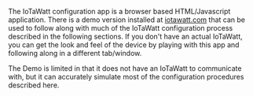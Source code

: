 The IoTaWatt configuration app is a browser based HTML/Javascript application. There is a demo version installed at [iotawatt.com](http://iotawatt.com/) that can be used to follow along with much of the IoTaWatt configuration process described in the following sections.  If you don't have an actual IoTaWatt, you can get the look and feel of the device by playing with this app and following along in a different tab/window.


The Demo is limited in that it does not have an IoTaWatt to communicate with, but it can accurately simulate most of the configuration procedures described here.